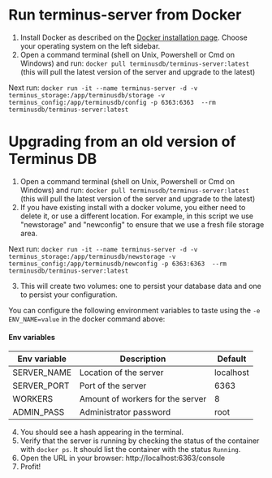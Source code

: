 # Run terminus-server from Docker

1. Install Docker as described on the [Docker installation page](https://docs.docker.com/install/). Choose your
   operating system on the left sidebar.
2. Open a command terminal (shell on Unix, Powershell or Cmd on Windows) and run: 
```docker pull terminusdb/terminus-server:latest```
(this will pull the latest version of the server and upgrade to the latest)

Next run:
```docker run -it --name terminus-server -d -v terminus_storage:/app/terminusdb/storage -v terminus_config:/app/terminusdb/config -p 6363:6363  --rm  terminusdb/terminus-server:latest```

# Upgrading from an old version of Terminus DB
1. Open a command terminal (shell on Unix, Powershell or Cmd on Windows) and run: 
```docker pull terminusdb/terminus-server:latest```
(this will pull the latest version of the server and upgrade to the latest)
2. If you have existing install with a docker volume, you either need to delete it, or use a different location. For example, in this script we use "newstorage" and "newconfig" to ensure that we use a fresh file storage area. 

Next run:
```docker run -it --name terminus-server -d -v terminus_storage:/app/terminusdb/newstorage -v terminus_config:/app/terminusdb/newconfig -p 6363:6363  --rm  terminusdb/terminus-server:latest```



3. This will create two volumes: one to persist your database data and one to persist your configuration.

You can configure the following environment variables to taste using the `-e ENV_NAME=value` in the docker command above:

#### Env variables

| Env variable | Description                      | Default   |
|--------------|----------------------------------|-----------|
| SERVER_NAME  | Location of the server           | localhost |
| SERVER_PORT  | Port of the server               | 6363      |
| WORKERS      | Amount of workers for the server | 8         |
| ADMIN_PASS   | Administrator password           | root      |


4. You should see a hash appearing in the terminal.
5. Verify that the server is running by checking the status of the container with `docker ps`. It should
   list the container with the status `Running`.
6. Open the URL in your browser: http://localhost:6363/console
7. Profit!

